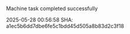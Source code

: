Machine task completed successfully

2025-05-28 00:56:58 SHA: a1ec5b6dd7dbe6fe5c1bdd45d505a8b83d2c3f18
